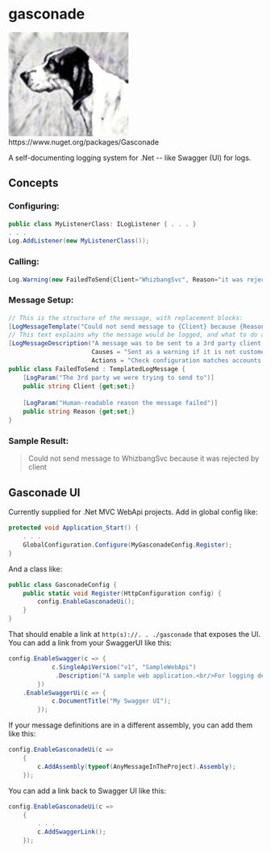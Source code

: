 # gasconade

<img src="https://github.com/i-e-b/gasconade/raw/master/icon.png"/>
https://www.nuget.org/packages/Gasconade

A self-documenting logging system for .Net -- like Swagger (UI) for logs.

Concepts
--------

### Configuring:
```csharp
public class MyListenerClass: ILogListener { . . . }
. . .
Log.AddListener(new MyListenerClass());
```

### Calling:
```csharp
Log.Warning(new FailedToSend{Client="WhizbangSvc", Reason="it was rejected by client"});
```

### Message Setup:
```csharp
// This is the structure of the message, with replacement blocks:
[LogMessageTemplate("Could not send message to {Client} because {Reason}")]
// This text explains why the message would be logged, and what to do about it -- to be used by an Operations team:
[LogMessageDescription("A message was to be sent to a 3rd party client, but a non-network error occured.",
                       Causes = "Sent as a warning if it is not customer-impacting, as an error otherwise.",
                       Actions = "Check configuration matches accounts if one client gets repeated errors.")]
public class FailedToSend : TemplatedLogMessage {
    [LogParam("The 3rd party we were trying to send to")]
    public string Client {get;set;}

    [LogParam("Human-readable reason the message failed")]
    public string Reason {get;set;}
}
```

### Sample Result:
> Could not send message to WhizbangSvc because it was rejected by client

Gasconade UI
------------

Currently supplied for .Net MVC WebApi projects.
Add in global config like:
```csharp
protected void Application_Start() {
    . . .
    GlobalConfiguration.Configure(MyGasconadeConfig.Register);
}
```

And a class like:
```csharp
public class GasconadeConfig {
    public static void Register(HttpConfiguration config) {
        config.EnableGasconadeUi();
    }
}
```

That should enable a link at `http(s)://. . ./gasconade` that exposes the UI.
You can add a link from your SwaggerUI like this:

```csharp
config.EnableSwagger(c => {
            c.SingleApiVersion("v1", "SampleWebApi")
             .Description("A sample web application.<br/>For logging details, see " + GasconadeUi.Link("here"));
        })
    .EnableSwaggerUi(c => {
            c.DocumentTitle("My Swagger UI");
        });
```

If your message definitions are in a different assembly, you can add them like this:

```csharp
config.EnableGasconadeUi(c =>
    {
        c.AddAssembly(typeof(AnyMessageInTheProject).Assembly);
    });
```

You can add a link back to Swagger UI like this:

```csharp
config.EnableGasconadeUi(c =>
    {
        . . .
        c.AddSwaggerLink();
    });
```
